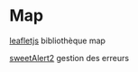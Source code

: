 # Map

[leafletjs](https://leafletjs.com/) bibliothèque map

[sweetAlert2](https://sweetalert2.github.io/) gestion des erreurs
